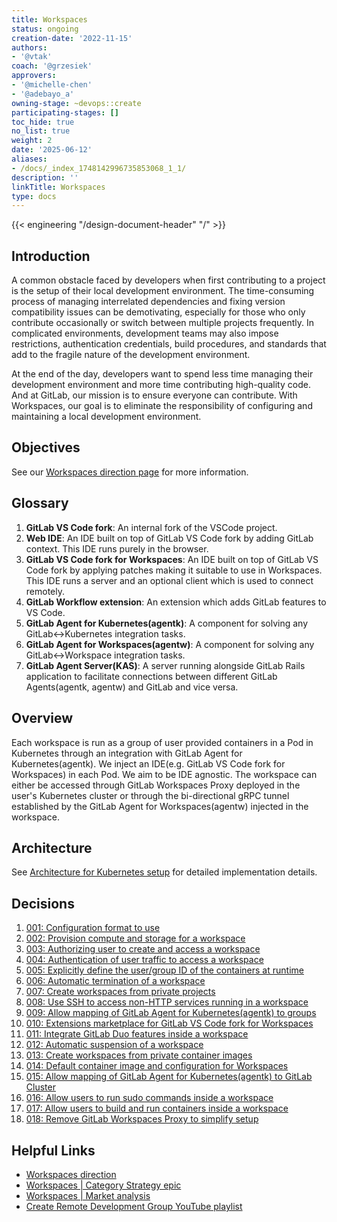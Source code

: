 ```yaml
---
title: Workspaces
status: ongoing
creation-date: '2022-11-15'
authors:
- '@vtak'
coach: '@grzesiek'
approvers:
- '@michelle-chen'
- '@adebayo_a'
owning-stage: ~devops::create
participating-stages: []
toc_hide: true
no_list: true
weight: 2
date: '2025-06-12'
aliases:
- /docs/_index_1748142996735853068_1_1/
description: ''
linkTitle: Workspaces
type: docs
---
```


{{< engineering "/design-document-header" "/" >}}

## Introduction

A common obstacle faced by developers when first contributing to a project is the setup of their local development environment. The time-consuming process of managing interrelated dependencies and fixing version compatibility issues can be demotivating, especially for those who only contribute occasionally or switch between multiple projects frequently. In complicated environments, development teams may also impose restrictions, authentication credentials, build procedures, and standards that add to the fragile nature of the development environment.

At the end of the day, developers want to spend less time managing their development environment and more time contributing high-quality code. And at GitLab, our mission is to ensure everyone can contribute. With Workspaces, our goal is to eliminate the responsibility of configuring and maintaining a local development environment.

## Objectives

See our [Workspaces direction page](https://about.gitlab.com/direction/create/remote_development/workspaces/) for more information.

## Glossary

1. **GitLab VS Code fork**: An internal fork of the VSCode project.
1. **Web IDE**: An IDE built on top of GitLab VS Code fork by adding GitLab context.
This IDE runs purely in the browser.
1. **GitLab VS Code fork for Workspaces**: An IDE built on top of GitLab VS Code fork by applying patches making it suitable to use in Workspaces.
This IDE runs a server and an optional client which is used to connect remotely.
1. **GitLab Workflow extension**: An extension which adds GitLab features to VS Code.
1. **GitLab Agent for Kubernetes(agentk)**: A component for solving any GitLab<->Kubernetes integration tasks.
1. **GitLab Agent for Workspaces(agentw)**: A component for solving any GitLab<->Workspace integration tasks.
1. **GitLab Agent Server(KAS)**: A server running alongside GitLab Rails application to facilitate connections between different GitLab Agents(agentk, agentw) and GitLab and vice versa.

## Overview

Each workspace is run as a group of user provided containers in a Pod in Kubernetes through an integration with GitLab Agent for Kubernetes(agentk).
We inject an IDE(e.g. GitLab VS Code fork for Workspaces) in each Pod. We aim to be IDE agnostic.
The workspace can either be accessed through GitLab Workspaces Proxy deployed in the user's Kubernetes cluster
or through the bi-directional gRPC tunnel established by the GitLab Agent for Workspaces(agentw)
injected in the workspace.

## Architecture

See [Architecture for Kubernetes setup](./architecture_kubernetes_setup.md) for detailed implementation details.

## Decisions

1. [001: Configuration format to use](./decisions/001_configuration_format_to_use.md)
1. [002: Provision compute and storage for a workspace](./decisions/002_provision_compute_and_storage.md)
1. [003: Authorizing user to create and access a workspace](./decisions/003_authorizing_user_to_create_and_access_workspace.md)
1. [004: Authentication of user traffic to access a workspace](./decisions/004_authentication_of_user_traffic_to_access_workspace.md)
1. [005: Explicitly define the user/group ID of the containers at runtime](./decisions/005_explicitly_set_user_group_id_of_containers.md)
1. [006: Automatic termination of a workspace](./decisions/006_automatic_termination_of_workspace.md)
1. [007: Create workspaces from private projects](./decisions/007_create_workspace_from_private_projects.md)
1. [008: Use SSH to access non-HTTP services running in a workspace](./decisions/008_use_ssh_to_access_non_http_services.md)
1. [009: Allow mapping of GitLab Agent for Kubernetes(agentk) to groups](./decisions/009_allow_mapping_of_agentk_to_groups.md)
1. [010: Extensions marketplace for GitLab VS Code fork for Workspaces](./decisions/010_extensions_marketplace_for_vscode.md)
1. [011: Integrate GitLab Duo features inside a workspace](./decisions/011_integrate_duo_features_inside_workspace.md)
1. [012: Automatic suspension of a workspace](./decisions/012_automatic_suspension_of_workspace.md)
1. [013: Create workspaces from private container images](./decisions/013_create_workspace_from_private_container.md)
1. [014: Default container image and configuration for Workspaces](./decisions/014_default_container_image_and_configuration.md)
1. [015: Allow mapping of GitLab Agent for Kubernetes(agentk) to GitLab Cluster](./decisions/015_allow_mapping_of_agentk_to_gitlab_cluster.md)
1. [016: Allow users to run sudo commands inside a workspace](./decisions/016_allow_users_to_run_sudo_commands.md)
1. [017: Allow users to build and run containers inside a workspace](./decisions/017_allow_users_to_build_and_run_containers.md)
1. [018: Remove GitLab Workspaces Proxy to simplify setup](./decisions/018_remove_gitlab_workspaces_setup.md)

## Helpful Links

- [Workspaces direction](https://about.gitlab.com/direction/create/remote_development/workspaces/)
- [Workspaces | Category Strategy epic](https://gitlab.com/groups/gitlab-org/-/epics/7419)
- [Workspaces | Market analysis](https://gitlab.com/groups/gitlab-org/-/epics/8131)
- [Create Remote Development Group YouTube playlist](https://www.youtube.com/playlist?list=PL05JrBw4t0KrRQhnSYRNh1s1mEUypx67-)
